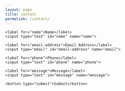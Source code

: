 ```yaml
---
layout: page
title: contact
permalink: /contact/
---
```

<div class="contact">
  <form action="https://formkeep.com/f/770005ff69fe"
      accept-charset="UTF-8"
      enctype="multipart/form-data"
      method="POST">
    
    <label for="name">Name</label>
    <input type="text" id="name" name="name">

    <label for="email-address">Email Address</label>
    <input type="email" id="email-address" name="email">

    <label for="phone">Phone</label>
    <input type="text" id="phone" name="phone">
    
    <label for="message">Message</label>
    <input type="text" id="message" name="message">

    <button type="submit">Submit</button>
  </form>
</div>

